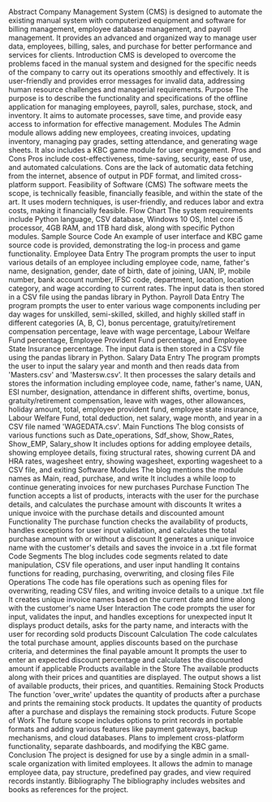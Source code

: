 Abstract
Company Management System (CMS) is designed to automate the existing manual system with computerized equipment and software for billing management, employee database management, and payroll management.
It provides an advanced and organized way to manage user data, employees, billing, sales, and purchase for better performance and services for clients.
Introduction
CMS is developed to overcome the problems faced in the manual system and designed for the specific needs of the company to carry out its operations smoothly and effectively.
It is user-friendly and provides error messages for invalid data, addressing human resource challenges and managerial requirements.
Purpose
The purpose is to describe the functionality and specifications of the offline application for managing employees, payroll, sales, purchase, stock, and inventory.
It aims to automate processes, save time, and provide easy access to information for effective management.
Modules
The Admin module allows adding new employees, creating invoices, updating inventory, managing pay grades, setting attendance, and generating wage sheets.
It also includes a KBC game module for user engagement.
Pros and Cons
Pros include cost-effectiveness, time-saving, security, ease of use, and automated calculations.
Cons are the lack of automatic data fetching from the internet, absence of output in PDF format, and limited cross-platform support.
Feasibility of Software (CMS)
The software meets the scope, is technically feasible, financially feasible, and within the state of the art.
It uses modern techniques, is user-friendly, and reduces labor and extra costs, making it financially feasible.
Flow Chart
The system requirements include Python language, CSV database, Windows 10 OS, Intel core i5 processor, 4GB RAM, and 1TB hard disk, along with specific Python modules.
Sample Source Code
An example of user interface and KBC game source code is provided, demonstrating the log-in process and game functionality.
Employee Data Entry
The program prompts the user to input various details of an employee including employee code, name, father's name, designation, gender, date of birth, date of joining, UAN, IP, mobile number, bank account number, IFSC code, department, location, location category, and wage according to current rates.
The input data is then stored in a CSV file using the pandas library in Python.
Payroll Data Entry
The program prompts the user to enter various wage components including per day wages for unskilled, semi-skilled, skilled, and highly skilled staff in different categories (A, B, C), bonus percentage, gratuity/retirement compensation percentage, leave with wage percentage, Labour Welfare Fund percentage, Employee Provident Fund percentage, and Employee State Insurance percentage.
The input data is then stored in a CSV file using the pandas library in Python.
Salary Data Entry
The program prompts the user to input the salary year and month and then reads data from 'Masters.csv' and 'Mastersw.csv'.
It then processes the salary details and stores the information including employee code, name, father's name, UAN, ESI number, designation, attendance in different shifts, overtime, bonus, gratuity/retirement compensation, leave with wages, other allowances, holiday amount, total, employee provident fund, employee state insurance, Labour Welfare Fund, total deduction, net salary, wage month, and year in a CSV file named 'WAGEDATA.csv'.
Main Functions
The blog consists of various functions such as Date_operations, Sdf_show, Show_Rates, Show_EMP, Salary_show
It includes options for adding employee details, showing employee details, fixing structural rates, showing current DA and HRA rates, wagesheet entry, showing wagesheet, exporting wagesheet to a CSV file, and exiting
Software Modules
The blog mentions the module names as Main, read, purchase, and write
It includes a while loop to continue generating invoices for new purchases
Purchase Function
The function accepts a list of products, interacts with the user for the purchase details, and calculates the purchase amount with discounts
It writes a unique invoice with the purchase details and discounted amount
Functionality
The purchase function checks the availability of products, handles exceptions for user input validation, and calculates the total purchase amount with or without a discount
It generates a unique invoice name with the customer's details and saves the invoice in a .txt file format
Code Segments
The blog includes code segments related to date manipulation, CSV file operations, and user input handling
It contains functions for reading, purchasing, overwriting, and closing files
File Operations
The code has file operations such as opening files for overwriting, reading CSV files, and writing invoice details to a unique .txt file
It creates unique invoice names based on the current date and time along with the customer's name
User Interaction
The code prompts the user for input, validates the input, and handles exceptions for unexpected input
It displays product details, asks for the party name, and interacts with the user for recording sold products
Discount Calculation
The code calculates the total purchase amount, applies discounts based on the purchase criteria, and determines the final payable amount
It prompts the user to enter an expected discount percentage and calculates the discounted amount if applicable
Products available in the Store
The available products along with their prices and quantities are displayed.
The output shows a list of available products, their prices, and quantities.
Remaining Stock Products
The function 'over_write' updates the quantity of products after a purchase and prints the remaining stock products.
It updates the quantity of products after a purchase and displays the remaining stock products.
Future Scope of Work
The future scope includes options to print records in portable formats and adding various features like payment gateways, backup mechanisms, and cloud databases.
Plans to implement cross-platform functionality, separate dashboards, and modifying the KBC game.
Conclusion
The project is designed for use by a single admin in a small-scale organization with limited employees.
It allows the admin to manage employee data, pay structure, predefined pay grades, and view required records instantly.
Bibliography
The bibliography includes websites and books as references for the project.
